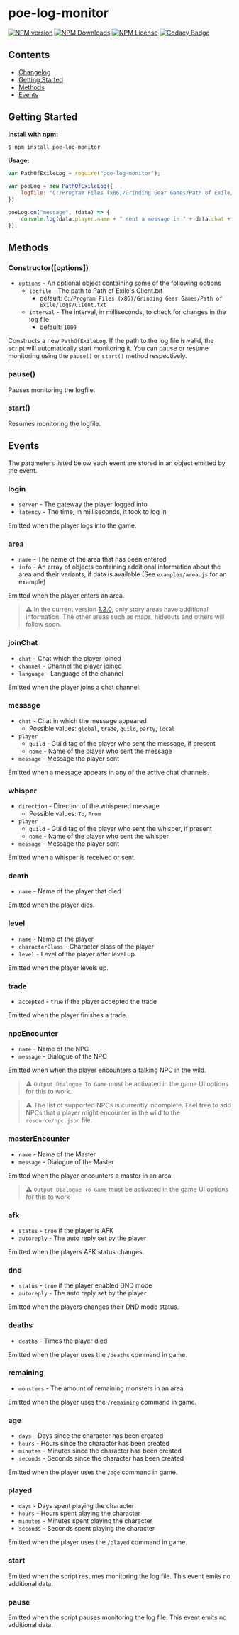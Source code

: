 # poe-log-monitor
[![NPM version](https://img.shields.io/npm/v/poe-log-monitor.svg)](https://www.npmjs.com/package/poe-log-monitor)
[![NPM Downloads](https://img.shields.io/npm/dt/poe-log-monitor.svg)](https://www.npmjs.com/package/poe-log-monitor)
[![NPM License](https://img.shields.io/npm/l/poe-log-monitor.svg)](https://www.npmjs.com/package/poe-log-monitor)
[![Codacy Badge](https://api.codacy.com/project/badge/Grade/7f4451528a46499cb7b297e3081e2188)](https://www.codacy.com/app/klayveR/poe-log-monitor?utm_source=github.com&amp;utm_medium=referral&amp;utm_content=klayveR/poe-log-monitor&amp;utm_campaign=Badge_Grade)

## Contents

- [Changelog](https://github.com/klayveR/poe-log-monitor/blob/master/CHANGELOG.md)
- [Getting Started](#getting-started)
- [Methods](#methods)
- [Events](#events)

## Getting Started
**Install with npm:**
```bash
$ npm install poe-log-monitor
```

**Usage:**
```javascript
var PathOfExileLog = require("poe-log-monitor");

var poeLog = new PathOfExileLog({
    logfile: "C:/Program Files (x86)/Grinding Gear Games/Path of Exile/logs/Client.txt"
});

poeLog.on("message", (data) => {
    console.log(data.player.name + " sent a message in " + data.chat + " chat: " + data.message);
});
```

## Methods

### Constructor([options])
- `options` - An optional object containing some of the following options
    - `logfile` - The path to Path of Exile's Client.txt
    	- default: `C:/Program Files (x86)/Grinding Gear Games/Path of Exile/logs/Client.txt`
    - `interval` - The interval, in milliseconds, to check for changes in the log file
    	- default: `1000`

Constructs a new `PathOfExileLog`. If the path to the log file is valid, the script will automatically start monitoring it. You can pause or resume monitoring using the `pause()` or `start()` method respectively.

### pause()
Pauses monitoring the logfile.

### start()
Resumes monitoring the logfile.

## Events

The parameters listed below each event are stored in an object emitted by the event.

### login
- `server` - The gateway the player logged into
- `latency` - The time, in milliseconds, it took to log in

Emitted when the player logs into the game.

### area
- `name` - The name of the area that has been entered
- `info` - An array of objects containing additional information about the area and their variants, if data is available (See `examples/area.js` for an example)

Emitted when the player enters an area.
>⚠ In the current version [1.2.0], only story areas have additional information. The other areas such as maps, hideouts and others will follow soon.

### joinChat
- `chat` - Chat which the player joined
- `channel` - Channel the player joined
- `language` - Language of the channel

Emitted when the player joins a chat channel.

### message
- `chat` - Chat in which the message appeared
    - Possible values: `global`, `trade`, `guild`, `party`, `local`
- `player`
    - `guild` - Guild tag of the player who sent the message, if present
    - `name` - Name of the player who sent the message
- `message` - Message the player sent

Emitted when a message appears in any of the active chat channels.

### whisper
- `direction` - Direction of the whispered message
    - Possible values: `To`, `From`
- `player`
    - `guild` - Guild tag of the player who sent the whisper, if present
    - `name` - Name of the player who sent the whisper
- `message` - Message the player sent

Emitted when a whisper is received or sent.

### death
- `name` - Name of the player that died

Emitted when the player dies.

### level
- `name` - Name of the player
- `characterClass` - Character class of the player
- `level` - Level of the player after level up

Emitted when the player levels up.

### trade
- `accepted` - `true` if the player accepted the trade

Emitted when the player finishes a trade.

### npcEncounter
- `name` - Name of the NPC
- `message` - Dialogue of the NPC

Emitted when when the player encounters a talking NPC in the wild.
>⚠ `Output Dialogue To Game` must be activated in the game UI options for this to work.    

>⚠ The list of supported NPCs is currently incomplete. Feel free to add NPCs that a player might encounter in the wild to the `resource/npc.json` file.

### masterEncounter
- `name` - Name of the Master
- `message` - Dialogue of the Master

Emitted when the player encounters a master in an area.
>⚠ `Output Dialogue To Game` must be activated in the game UI options for this to work

### afk
- `status` - `true` if the player is AFK
- `autoreply` - The auto reply set by the player

Emitted when the players AFK status changes.

### dnd
- `status` - `true` if the player enabled DND mode
- `autoreply` - The auto reply set by the player

Emitted when the players changes their DND mode status.

### deaths
- `deaths` - Times the player died

Emitted when the player uses the `/deaths` command in game.

### remaining
- `monsters` - The amount of remaining monsters in an area

Emitted when the player uses the `/remaining` command in game.

### age
- `days` - Days since the character has been created
- `hours` - Hours since the character has been created
- `minutes` - Minutes since the character has been created
- `seconds` - Seconds since the character has been created

Emitted when the player uses the `/age` command in game.

### played
- `days` - Days spent playing the character
- `hours` - Hours spent playing the character
- `minutes` - Minutes spent playing the character
- `seconds` - Seconds spent playing the character

Emitted when the player uses the `/played` command in game.

### start

Emitted when the script resumes monitoring the log file. This event emits no additional data.

### pause

Emitted when the script pauses monitoring the log file. This event emits no additional data.

[1.2.0]: https://www.npmjs.com/package/poe-log-monitor/v/1.2.0
